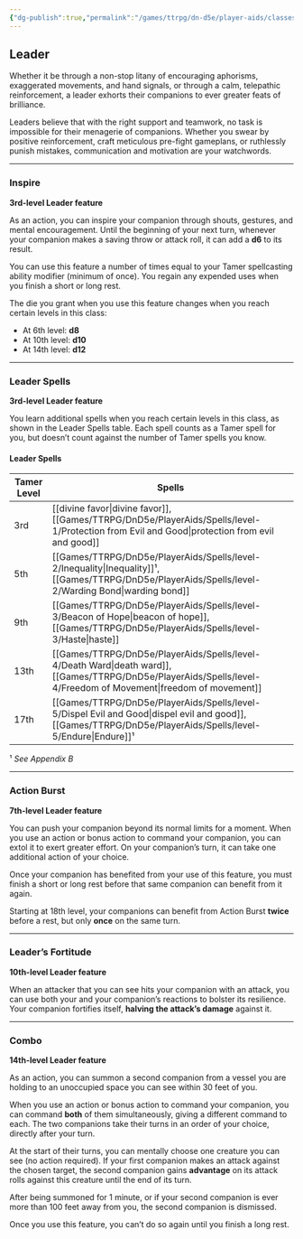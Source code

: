 ```yaml
---
{"dg-publish":true,"permalink":"/games/ttrpg/dn-d5e/player-aids/classes/class-specialisations/tamer-leader-paradigm/","tags":["sub-class","ttrpg/dnd/5e"],"noteIcon":""}
---
```


## Leader

Whether it be through a non-stop litany of encouraging aphorisms, exaggerated movements, and hand signals, or through a calm, telepathic reinforcement, a leader exhorts their companions to ever greater feats of brilliance.

Leaders believe that with the right support and teamwork, no task is impossible for their menagerie of companions. Whether you swear by positive reinforcement, craft meticulous pre-fight gameplans, or ruthlessly punish mistakes, communication and motivation are your watchwords.

---

### Inspire  
**3rd-level Leader feature**  

As an action, you can inspire your companion through shouts, gestures, and mental encouragement. Until the beginning of your next turn, whenever your companion makes a saving throw or attack roll, it can add a **d6** to its result.

You can use this feature a number of times equal to your Tamer spellcasting ability modifier (minimum of once). You regain any expended uses when you finish a short or long rest.

The die you grant when you use this feature changes when you reach certain levels in this class:  
- At 6th level: **d8**  
- At 10th level: **d10**  
- At 14th level: **d12**

---

### Leader Spells  
**3rd-level Leader feature**  

You learn additional spells when you reach certain levels in this class, as shown in the Leader Spells table. Each spell counts as a Tamer spell for you, but doesn’t count against the number of Tamer spells you know.

#### Leader Spells

| Tamer Level | Spells                                      |
|-------------|---------------------------------------------|
| 3rd         | [[divine favor\|divine favor]], [[Games/TTRPG/DnD5e/PlayerAids/Spells/level-1/Protection from Evil and Good\|protection from evil and good]] |
| 5th         | [[Games/TTRPG/DnD5e/PlayerAids/Spells/level-2/Inequality\|Inequality]]¹, [[Games/TTRPG/DnD5e/PlayerAids/Spells/level-2/Warding Bond\|warding bond]]              |
| 9th         | [[Games/TTRPG/DnD5e/PlayerAids/Spells/level-3/Beacon of Hope\|beacon of hope]], [[Games/TTRPG/DnD5e/PlayerAids/Spells/level-3/Haste\|haste]]                   |
| 13th        | [[Games/TTRPG/DnD5e/PlayerAids/Spells/level-4/Death Ward\|death ward]], [[Games/TTRPG/DnD5e/PlayerAids/Spells/level-4/Freedom of Movement\|freedom of movement]]         |
| 17th        | [[Games/TTRPG/DnD5e/PlayerAids/Spells/level-5/Dispel Evil and Good\|dispel evil and good]], [[Games/TTRPG/DnD5e/PlayerAids/Spells/level-5/Endure\|Endure]]¹           |

¹ *See Appendix B*

---

### Action Burst  
**7th-level Leader feature**  

You can push your companion beyond its normal limits for a moment. When you use an action or bonus action to command your companion, you can extol it to exert greater effort. On your companion’s turn, it can take one additional action of your choice.

Once your companion has benefited from your use of this feature, you must finish a short or long rest before that same companion can benefit from it again.

Starting at 18th level, your companions can benefit from Action Burst **twice** before a rest, but only **once** on the same turn.

---

### Leader’s Fortitude  
**10th-level Leader feature**  

When an attacker that you can see hits your companion with an attack, you can use both your and your companion’s reactions to bolster its resilience. Your companion fortifies itself, **halving the attack’s damage** against it.

---

### Combo  
**14th-level Leader feature**  

As an action, you can summon a second companion from a vessel you are holding to an unoccupied space you can see within 30 feet of you.

When you use an action or bonus action to command your companion, you can command **both** of them simultaneously, giving a different command to each. The two companions take their turns in an order of your choice, directly after your turn.

At the start of their turns, you can mentally choose one creature you can see (no action required). If your first companion makes an attack against the chosen target, the second companion gains **advantage** on its attack rolls against this creature until the end of its turn.

After being summoned for 1 minute, or if your second companion is ever more than 100 feet away from you, the second companion is dismissed.

Once you use this feature, you can’t do so again until you finish a long rest.

